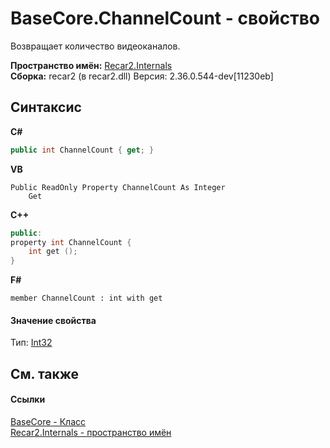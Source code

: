 # BaseCore.ChannelCount - свойство
 

Возвращает количество видеоканалов.

**Пространство имён:**&nbsp;<a href="6da04919-8d63-2c8f-14b3-136fe2e029ba">Recar2.Internals</a><br />**Сборка:**&nbsp;recar2 (в recar2.dll) Версия: 2.36.0.544-dev[11230eb]

## Синтаксис

**C#**<br />
``` C#
public int ChannelCount { get; }
```

**VB**<br />
``` VB
Public ReadOnly Property ChannelCount As Integer
	Get
```

**C++**<br />
``` C++
public:
property int ChannelCount {
	int get ();
}
```

**F#**<br />
``` F#
member ChannelCount : int with get

```


#### Значение свойства
Тип:&nbsp;<a href="http://msdn2.microsoft.com/ru-ru/library/td2s409d" target="_blank">Int32</a>

## См. также


#### Ссылки
<a href="5d7b3a7d-89fd-7a42-1091-912a0f6d1528">BaseCore - Класс</a><br /><a href="6da04919-8d63-2c8f-14b3-136fe2e029ba">Recar2.Internals - пространство имён</a><br />